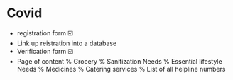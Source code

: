 # Covid
* registration form ☑️
* Link up reistration into a database
* Verification form  ☑️
* Page of content
    % Grocery
    % Sanitization Needs
    % Essential lifestyle Needs
    % Medicines
    % Catering services 
    % List of all helpline numbers
